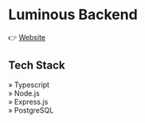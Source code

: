 # Luminous Backend

👉 [Website](https://luminous-be.vercel.app/)

## Tech Stack
» Typescript
<br/>
» Node.js
<br/>
» Express.js
<br/>
» PostgreSQL